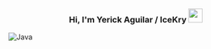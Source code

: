 <h3 align="center">
  Hi, I'm Yerick Aguilar / IceKry

  <img     src="https://media2.giphy.com/media/v1.Y2lkPTc5MGI3NjExMmY5dzE4dWF1MTFsdGRqaHJzZGVsN3hvYzA2OHpnemNkZHY2M2djaCZlcD12MV9pbnRlcm5hbF9naWZfYnlfaWQmY3Q9cw/EYrVf1Fq6aKfm/giphy.gif" width="28">
</h3>

![Java](https://img.shields.io/badge/java-%23ED8B00.svg?style=for-the-badge&logo=openjdk&logoColor=white)
